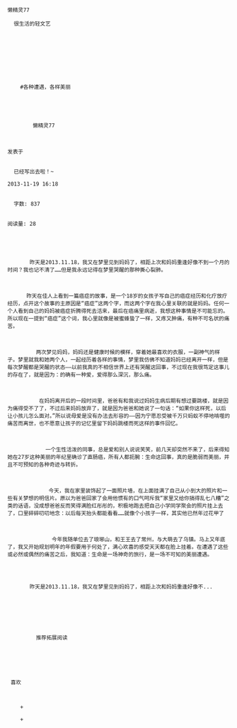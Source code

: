
    
  
    
    

    懒精灵77
  
      很生活的轻文艺

  
  
    
  


    
      
        #各种遭遇，各样美丽
        
          
            
              
            
            懒精灵77
        
        
    
    发表于 

    
      已经写出去啦！~

    2013-11-19 16:18

    
      字数: 837
    

    阅读量: 28
  


        
            
	       昨天是2013.11.18，我又在梦里见到妈妈了，相距上次和妈妈重逢好像不到一个月的时间？我也记不清了……但是我永远记得在梦里哭醒的那种撕心裂肺。


  
	      昨天在佳人上看到一篇癌症的故事，是一个18岁的女孩子写自己的癌症经历和化疗放疗经历，点开这个故事的主原因是“癌症”这两个字，而这两个字在我心里关联的就是妈妈。任何一个人看到自己的妈妈被癌症折腾得死去活来，最后在癌痛里病逝，我想这种事情是不可能忘的。所以现在一提到“癌症”这个词，我心里就像是被蜜蜂蛰了一样，又疼又肿痛，有种不可名状的痛苦。


  
	         两次梦见妈妈，妈妈还是健康时候的模样，穿着她最喜欢的衣服，一副神气的样子。梦里就我和她两个人，一起经历着各样的事情，梦里我仿佛不知道妈妈已经离开一样，但是每次梦醒都是哭醒的状态——以前我真的不相信世界上还有哭醒这回事，不过现在我很笃定这事儿的存在了，就是因为：的确有一种爱，爱得那么深沉，那么痛。


  
	          在妈妈离开后的一段时间里，爸爸有和我说过妈妈生病后期有想过要跳楼，就是因为痛得受不了了，不过后来妈妈放弃了，就是因为爸爸和她说了一句话：“如果你这样死，以后让小孩儿怎么面对。”所以说母爱是没有办法去形容的——因为宁愿忍受被千万只蚂蚁不停地啃噬的痛苦而离世，也不愿意让孩子的记忆里留下妈妈跳楼而死这样的事件回忆。


  
	            一个生性活泼的同事，总是爱和别人说说笑笑，前几天却突然不来了，后来得知她在27岁这种美丽的年纪里确诊了直肠癌，所有人都扼腕：生命这回事，真的是脆弱而美丽，并且不可预知的各种奇迹与转折。


  
	             今天，我在家里装饰起了一面照片墙，在上面挂满了自己从小到大的照片和一些有关梦想的明信片。原以为爸爸回家了会用他惯有的口气呵斥我“家里又给你搞得乱七八糟”之类的话语，没成想爸爸反而笑得满脸红彤彤的，积极地跑去把自己小学同学聚会的照片挂上去了，口里碎碎叨叨地念：以后每天抬头都能看看……就像个小孩子一样，其实他已然年过花甲了


  
	              今年我随单位去了琅琊山，和王王去了常州，与大萌去了乌镇。马上又年底了，我又开始规划明年的年假要用于何处了，满心欢喜的感受天天都在脸上挂着。在遭遇了这些或必然或偶然的痛苦之后，我知道：生命是一场神奇的旅行，是一场不可知的美丽遭遇。


        
           
	       昨天是2013.11.18，我又在梦里见到妈妈了，相距上次和妈妈重逢好像不...
      
    
    
      
      
      
          
             推荐拓展阅读
        
      
    
    
      
          
     喜欢

      
      
        +
                  
        +
          
        
      
    
  


